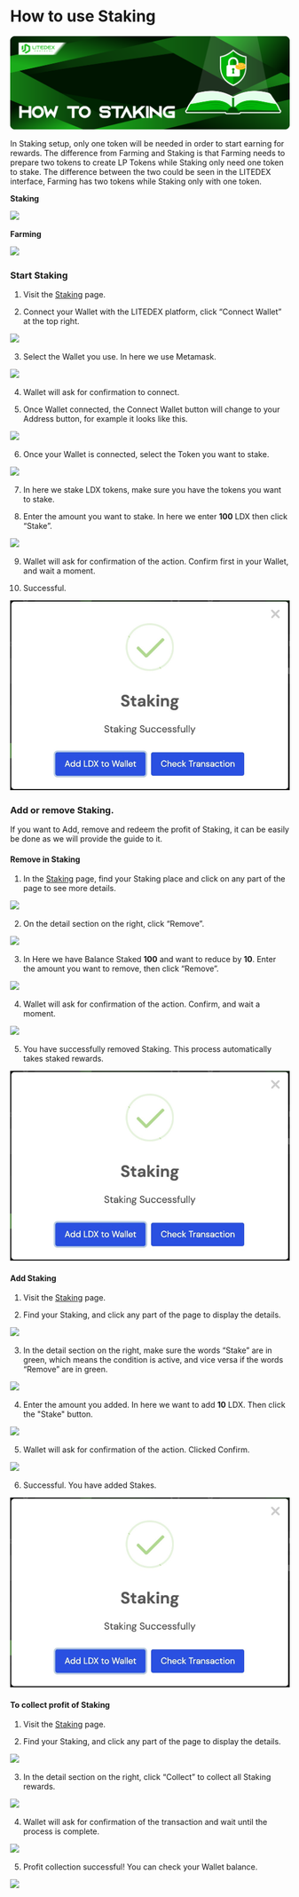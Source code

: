 # How to use Staking

![](../../.gitbook/assets/9.-how-to-staking.svg)

In Staking setup, only one token will be needed in order to start earning for rewards. The difference from Farming and Staking is that Farming needs to prepare two tokens to create LP Tokens while Staking only need one token to stake. The difference between the two could be seen in the LITEDEX interface, Farming has two tokens while Staking only with one token.‌‌

**Staking**

![](https://gblobscdn.gitbook.com/assets%2F-Mfq-xr1Ba1zZ4TSvXC0%2F-Mh2DdTJRJSE6iZORIeM%2F-Mh2V7TjLQw1DFyIOKu7%2F626A5980-C2BE-4B30-B5ED-423956603C42_1_201_a.jpeg?alt=media&token=de97bcf4-8e39-4121-afea-1994ed64f8d6)

**Farming**

![](https://gblobscdn.gitbook.com/assets%2F-Mfq-xr1Ba1zZ4TSvXC0%2F-Mh2DdTJRJSE6iZORIeM%2F-Mh2VBlpiXHKvJX7F73Q%2F43181C1B-A526-4656-991E-A593C41D387C_1_201_a.jpeg?alt=media&token=e424bed5-91a7-43d1-8c66-2090aa45f5aa)

### **Start Staking** <a id="start-staking"></a>

1. Visit the [Staking](https://app.litedex.io/staking) page.‌

2. Connect your Wallet with the LITEDEX platform, click “Connect Wallet” at the top right.‌

![](https://gblobscdn.gitbook.com/assets%2F-Mfq-xr1Ba1zZ4TSvXC0%2F-Mh2DdTJRJSE6iZORIeM%2F-Mh2WHg2UjWIekBmiiFY%2FD050B3A2-7C95-4952-AEE4-9BA007058EFF_4_5005_c.jpeg?alt=media&token=4d127472-552d-4d33-a1c6-5cc7bd27ff4d)

3. Select the Wallet you use. In here we use Metamask.‌

![](https://gblobscdn.gitbook.com/assets%2F-Mfq-xr1Ba1zZ4TSvXC0%2F-Mh2DdTJRJSE6iZORIeM%2F-Mh2X3SQHlnpRImrJ3TH%2FECAA01A7-4E71-4CB0-AD18-58DA68C83775_1_105_c.jpeg?alt=media&token=66918dc5-147f-4fbf-a7ef-3b9c3013839f)

4. Wallet will ask for confirmation to connect.‌

5. Once Wallet connected, the Connect Wallet button will change to your Address button, for example it looks like this.‌

![](https://gblobscdn.gitbook.com/assets%2F-Mfq-xr1Ba1zZ4TSvXC0%2F-Mh2DdTJRJSE6iZORIeM%2F-Mh2XX9yS_-XKelCS9lo%2F89C43009-FAF6-4614-B50B-5EBA33E6756D_4_5005_c.jpeg?alt=media&token=4c2b9509-cae1-4b56-9669-adfdc9fec9e7)

6. Once your Wallet is connected, select the Token you want to stake.‌

![](https://gblobscdn.gitbook.com/assets%2F-Mfq-xr1Ba1zZ4TSvXC0%2F-Mh2DdTJRJSE6iZORIeM%2F-Mh2XoK3UGBpT_p6qP0u%2F626A5980-C2BE-4B30-B5ED-423956603C42_1_201_a.jpeg?alt=media&token=e522bed6-5c8e-4cc5-93d4-5c814bd62593)

7. In here we stake LDX tokens, make sure you have the tokens you want to stake.‌

8. Enter the amount you want to stake. In here we enter **100** LDX then click “Stake”.‌

![](https://gblobscdn.gitbook.com/assets%2F-Mfq-xr1Ba1zZ4TSvXC0%2F-Mh2DdTJRJSE6iZORIeM%2F-Mh2ZxeTMS1LKCg0-Nvf%2F093F8BC6-E51B-455A-9316-DFFA0EC9F986_4_5005_c.jpeg?alt=media&token=61fe1a04-6502-4679-8fab-8d084c0b5977)

9. Wallet will ask for confirmation of the action. Confirm first in your Wallet, and wait a moment.‌

10. Successful.‌

![](../../.gitbook/assets/b1deb526-99ba-40da-aeda-f4c16e72deb7_1_201_a%20%285%29.jpeg)

### **Add or remove Staking.** <a id="add-or-remove-staking"></a>

If you want to Add, remove and redeem the profit of Staking, it can be easily be done as we will provide the guide to it.‌

#### Remove in Staking <a id="remove-in-staking"></a>

1. In the [Staking](https://app.litedex.io/staking) page, find your Staking place and click on any part of the page to see more details.‌

![](https://gblobscdn.gitbook.com/assets%2F-Mfq-xr1Ba1zZ4TSvXC0%2F-Mh2DdTJRJSE6iZORIeM%2F-Mh2h7ZzxwesqmRtRTUF%2FF706C51A-7461-49F9-BDA9-885FF6D82E6F_1_105_c.jpeg?alt=media&token=c772c72b-0046-473b-857a-a9b52e5543bb)

2. On the detail section on the right, click “Remove”.‌

![](https://gblobscdn.gitbook.com/assets%2F-Mfq-xr1Ba1zZ4TSvXC0%2F-Mh2DdTJRJSE6iZORIeM%2F-Mh2cgKU4mgXczVv_uWh%2F1E032DC4-04CC-47AD-8BD4-3DFAFBA50AD8_4_5005_c.jpeg?alt=media&token=abffcb52-7cbc-439b-aeb0-abe89d7026ef)

3. In Here we have Balance Staked **100** and want to reduce by **10**. Enter the amount you want to remove, then click “Remove”.‌

![](https://gblobscdn.gitbook.com/assets%2F-Mfq-xr1Ba1zZ4TSvXC0%2F-MhBpGT1tTlYorOuZtge%2F-MhBxQU0PQI1a78k1JBz%2F56A02CB1-06C4-4A69-ACFE-CBD7A2B22FFD_4_5005_c.jpeg?alt=media&token=7bc483aa-f8af-43c0-a519-1cffe74d359e)

4. Wallet will ask for confirmation of the action. Confirm, and wait a moment.‌

![](https://gblobscdn.gitbook.com/assets%2F-Mfq-xr1Ba1zZ4TSvXC0%2F-Mh2DdTJRJSE6iZORIeM%2F-Mh2d9JV3gI5h9aJYVRK%2F653A3544-6CE3-444D-BF59-CFADD7CAA986_4_5005_c.jpeg?alt=media&token=e18ae51d-5d1e-4602-a253-8ca90ab6b48d)

5. You have successfully removed Staking. This process automatically takes staked rewards.‌

![](../../.gitbook/assets/b1deb526-99ba-40da-aeda-f4c16e72deb7_1_201_a%20%284%29.jpeg)

#### **Add Staking** <a id="add-staking"></a>

1. Visit the [Staking](https://app.litedex.io/staking) page.‌

2. Find your Staking, and click any part of the page to display the details.‌

![](https://gblobscdn.gitbook.com/assets%2F-Mfq-xr1Ba1zZ4TSvXC0%2F-Mh2DdTJRJSE6iZORIeM%2F-Mh2h7ZzxwesqmRtRTUF%2FF706C51A-7461-49F9-BDA9-885FF6D82E6F_1_105_c.jpeg?alt=media&token=c772c72b-0046-473b-857a-a9b52e5543bb)

3. In the detail section on the right, make sure the words “Stake” are in green, which means the condition is active, and vice versa if the words “Remove” are in green.‌

![](https://gblobscdn.gitbook.com/assets%2F-Mfq-xr1Ba1zZ4TSvXC0%2F-Mh2DdTJRJSE6iZORIeM%2F-Mh2jjFHf8cZMWyGWTYz%2F5F9779D8-9221-4693-90E2-90CD708AFE0C_4_5005_c.jpeg?alt=media&token=f762517d-e0ba-4e23-a24b-0d6c5b8cd756)

4. Enter the amount you added. In here we want to add **10** LDX. Then click the "Stake" button.‌

![](https://gblobscdn.gitbook.com/assets%2F-Mfq-xr1Ba1zZ4TSvXC0%2F-Mh2DdTJRJSE6iZORIeM%2F-Mh2kE74wvjGJCK8Wlvw%2F4A45F6C2-7CA7-4C3A-B2F4-FD227D705D8F_4_5005_c.jpeg?alt=media&token=06a1902e-831b-458f-8e94-841ddb5476a2)

5. Wallet will ask for confirmation of the action. Clicked Confirm.‌

![](https://gblobscdn.gitbook.com/assets%2F-Mfq-xr1Ba1zZ4TSvXC0%2F-Mh2DdTJRJSE6iZORIeM%2F-Mh2kpZeVlYiUwkyDuUX%2F9F0A6E16-654C-43B0-94DA-857BC10B8793_4_5005_c.jpeg?alt=media&token=e663cda1-07c9-481a-8d5b-71a8e9f2dbe6)

6. Successful. You have added Stakes.‌

![](../../.gitbook/assets/b1deb526-99ba-40da-aeda-f4c16e72deb7_1_201_a%20%284%29.jpeg)

#### **To collect profit of Staking** <a id="to-collect-profit-of-staking"></a>

1. Visit the [Staking](https://app.litedex.io/staking) page.‌

2. Find your Staking, and click any part of the page to display the details.‌

![](https://gblobscdn.gitbook.com/assets%2F-Mfq-xr1Ba1zZ4TSvXC0%2F-Mh2DdTJRJSE6iZORIeM%2F-Mh2n_hjisw8ObjwUXye%2FC544A3A9-0EC0-40E8-BF4A-14C0537C9298_1_105_c.jpeg?alt=media&token=c434a819-e915-4ed7-9bb5-244160be2153)

3. In the detail section on the right, click “Collect” to collect all Staking rewards.‌

![](https://gblobscdn.gitbook.com/assets%2F-Mfq-xr1Ba1zZ4TSvXC0%2F-Mh2DdTJRJSE6iZORIeM%2F-Mh2nh4n7wdqXAYz_VGq%2FB57576AF-4E75-413F-9EDF-ADBF64612788_4_5005_c.jpeg?alt=media&token=011dcfa2-bcf1-4ddb-bebf-f3e22de07de1)

4. Wallet will ask for confirmation of the transaction and wait until the process is complete.‌

![](https://gblobscdn.gitbook.com/assets%2F-Mfq-xr1Ba1zZ4TSvXC0%2F-Mh2DdTJRJSE6iZORIeM%2F-Mh2nxCJN6zaEuoINTzp%2FAEBFC007-42F2-4E4F-BECF-19E3676551CB_4_5005_c.jpeg?alt=media&token=d756ff9e-593f-44a0-9730-7b4ee3dc3723)

5. Profit collection successful! You can check your Wallet balance.

![](https://gblobscdn.gitbook.com/assets%2F-Mfq-xr1Ba1zZ4TSvXC0%2F-Mh2DdTJRJSE6iZORIeM%2F-Mh2o-BkBvvtFxj6ApoU%2F01218E78-2DBF-40A9-9D21-EAA501B1EE48_4_5005_c.jpeg?alt=media&token=3649664a-3bcb-48b4-9607-ca8fbca7273d)

